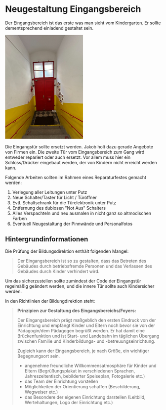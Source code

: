 # Neugestaltung Eingangsbereich


Der Eingangsbereich ist das erste was man sieht vom Kindergarten. Er sollte dementsprechend einladend gestaltet sein.

<img src="../fotos/IMG_4004.jpeg" width="50%" height="50%" />

Die Eingangstür sollte ersetzt werden. Jakob holt dazu gerade Angebote von Firmen ein. Die zweite Tür vom Eingangsbereich zum Gang wird entweder repariert oder auch ersetzt. Vor allem muss hier ein Schloss/Drücker eingebaut werden, der von Kindern nicht erreicht werden kann.

Folgende Arbeiten sollten im Rahmen eines Reparaturfestes gemacht werden:

1. Verlegung aller Leitungen unter Putz
1. Neue Schalter/Taster für Licht / Türöffner
1. Evtl. Schaltschrank für die Türelektronik unter Putz
1. Entfernung des dubiosen "Not Aus" Schalters
1. Alles Verspachteln und neu ausmalen in nicht ganz so altmodischen Farben
1. Eventuell Neugestaltung der Pinnwände und Personalfotos

##  Hintergrundinformationen

Die Prüfung der Bildungsdirektion enthält folgenden Mangel:

> Der Eingangsbereich ist so zu gestalten, dass das Betreten des Gebäudes durch betriebsfremde Personen und das Verlassen des Gebäudes durch Kinder verhindert wird.

Um das sicherzustellen sollte zumindest der Code der Eingangstür regelmäßig geändert werden, und die innere Tür sollte auch Kindersicher werden.

In den Richtlinien der Bildungdirektion steht:

> **Prinzipien zur Gestaltung des Eingangsbereichs/Foyers:**
>
> Der Eingangsbereich prägt maßgeblich den ersten Eindruck von der Einrichtung und empfängt
> Kinder und Eltern noch bevor sie von der Pädagogin/dem Pädagogen begrüßt werden. Er hat damit
> eine Brückenfunktion und ist Start- und Landebahn im täglichen Übergang zwischen Familie und
> Kinderbildungs- und -betreuungseinrichtung.
>
> Zugleich kann der Eingangsbereich, je nach Größe, ein wichtiger Begegnungsort sein.
>
> - angenehme freundliche Willkommensatmosphäre für Kinder und Eltern (Begrüßungsplakat
>   in verschiedenen Sprachen, Jahreszeitentisch, bebilderter Speiseplan, Fotogalerie etc.)
> - das Team der Einrichtung vorstellen
> - Möglichkeiten der Orientierung schaffen (Beschilderung, Wegweiser etc.)
> - das Besondere der eigenen Einrichtung darstellen (Leitbild, Wertehaltungen, Logo der
>   Einrichtung etc.)

